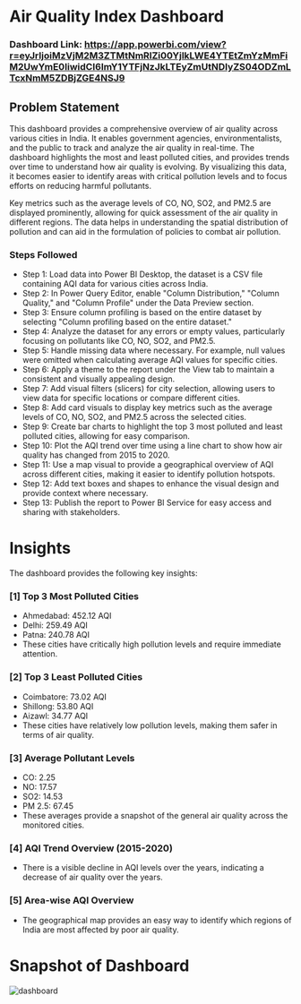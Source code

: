 # Air Quality Index Dashboard
### Dashboard Link: https://app.powerbi.com/view?r=eyJrIjoiMzVjM2M3ZTMtNmRlZi00YjlkLWE4YTEtZmYzMmFiM2UwYmE0IiwidCI6ImY1YTFjNzJkLTEyZmUtNDIyZS04ODZmLTcxNmM5ZDBjZGE4NSJ9

## Problem Statement
This dashboard provides a comprehensive overview of air quality across various cities in India. It enables government agencies, environmentalists, and the public to track and analyze the air quality in real-time. The dashboard highlights the most and least polluted cities, and provides trends over time to understand how air quality is evolving. By visualizing this data, it becomes easier to identify areas with critical pollution levels and to focus efforts on reducing harmful pollutants.

Key metrics such as the average levels of CO, NO, SO2, and PM2.5 are displayed prominently, allowing for quick assessment of the air quality in different regions. The data helps in understanding the spatial distribution of pollution and can aid in the formulation of policies to combat air pollution.

### Steps Followed
- Step 1: Load data into Power BI Desktop, the dataset is a CSV file containing AQI data for various cities across India.
- Step 2: In Power Query Editor, enable "Column Distribution," "Column Quality," and "Column Profile" under the Data Preview section.
- Step 3: Ensure column profiling is based on the entire dataset by selecting "Column profiling based on the entire dataset."
- Step 4: Analyze the dataset for any errors or empty values, particularly focusing on pollutants like CO, NO, SO2, and PM2.5.
- Step 5: Handle missing data where necessary. For example, null values were omitted when calculating average AQI values for specific cities.
- Step 6: Apply a theme to the report under the View tab to maintain a consistent and visually appealing design.
- Step 7: Add visual filters (slicers) for city selection, allowing users to view data for specific locations or compare different cities.
- Step 8: Add card visuals to display key metrics such as the average levels of CO, NO, SO2, and PM2.5 across the selected cities.
- Step 9: Create bar charts to highlight the top 3 most polluted and least polluted cities, allowing for easy comparison.
- Step 10: Plot the AQI trend over time using a line chart to show how air quality has changed from 2015 to 2020.
- Step 11: Use a map visual to provide a geographical overview of AQI across different cities, making it easier to identify pollution hotspots.
- Step 12: Add text boxes and shapes to enhance the visual design and provide context where necessary.
- Step 13: Publish the report to Power BI Service for easy access and sharing with stakeholders.

# Insights
The dashboard provides the following key insights:

### [1] Top 3 Most Polluted Cities
- Ahmedabad: 452.12 AQI
- Delhi: 259.49 AQI
- Patna: 240.78 AQI
- These cities have critically high pollution levels and require immediate attention.

### [2] Top 3 Least Polluted Cities
- Coimbatore: 73.02 AQI
- Shillong: 53.80 AQI
- Aizawl: 34.77 AQI
- These cities have relatively low pollution levels, making them safer in terms of air quality.

### [3] Average Pollutant Levels
- CO: 2.25
- NO: 17.57
- SO2: 14.53
- PM 2.5: 67.45
- These averages provide a snapshot of the general air quality across the monitored cities.

### [4] AQI Trend Overview (2015-2020)
- There is a visible decline in AQI levels over the years, indicating a decrease of air quality over the years.

### [5] Area-wise AQI Overview
- The geographical map provides an easy way to identify which regions of India are most affected by poor air quality.

# Snapshot of Dashboard
![dashboard](https://github.com/user-attachments/assets/6e55f1d0-0d9c-4488-90a7-67ce8855797f)
